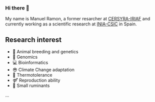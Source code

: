 ### Hi there 👋

My name is Manuel Ramon, a former resarcher at [CERSYRA-IRIAF](https://iriaf.castillalamancha.es) and currently working as a scientific research at [INIA-CSIC](https://www.inia.es/Pages/Home.aspx#) in Spain.

## Research interest
* 🐄  Animal breeding and genetics
* 🧬  Genomics
* 💻  Bioinformatics
* 😎 Climate Change adaptation
* 🥵 Thermotolerance
* ⚤  Reproduction ability
* 🐑 Small ruminants

...


<!--
**manuramon/manuramon** is a ✨ _special_ ✨ repository because its `README.md` (this file) appears on your GitHub profile.

Here are some ideas to get you started:

- 🔭 I’m currently working on ...
- 🌱 I’m currently learning ...
- 👯 I’m looking to collaborate on ...
- 🤔 I’m looking for help with ...
- 💬 Ask me about ...
- 📫 How to reach me: ...
- 😄 Pronouns: ...
- ⚡ Fun fact: ...
-->
